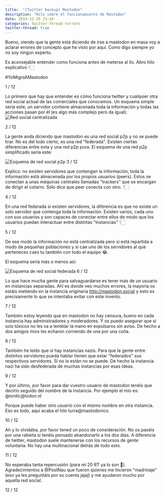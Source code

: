 ```yaml
---
title:  "[Twitter backup] Mastodon"
description: "Hilo sobre el funcionamiento de Mastodon"
date: 2019-12-29 23:34
categories: twitter-thread torrent
twitter-thread: true
---
```

<div class="thread">
    <div class="tweet">
        <p>
            Bueno, viendo que la gente está diciendo de irse a mastodon en masa voy a 
            aclarar errores de concepto que he visto por aquí. Como digo siempre yo no 
            soy ningún experto.
        </p>
        <p>
            Es aconsejable entender como funciona antes de meterse al lío. Abro hilo 
            explicativo 👇🏻
        </p>
        <p><span class="twitter-hashtag">#YoMigroAMastodon</span></p>
        <span class="number-marker">1 / 12</span>
    </div>
    <div class="tweet">
        <p>
            Lo primero que hay que entender es cómo funciona twitter y cualquier otra 
            red social actual de las comerciales que conocemos. Un esquema simple sería 
            este, un servidor contiene almacenada toda la información y todas las 
            acciones pasan por él (es algo más complejo pero da igual):
            <img src="{{site.url}}/assets/twitter/mastodon/mastodon-thread1.jpeg" alt="Red social centralizada" title="Twitter centralizado">
        </p>
        <span class="number-marker">2 / 12</span>
    </div>
    <div class="tweet">
        <p>
            La gente anda diciendo que mastodon es una red social p2p y no se puede tirar. No es 
            del todo cierto, es una red "federada". Existen ciertas diferencias entre esta y una 
            red p2p pura. El esquema de una red p2p simplificado sería este:
        </p>
        <img src="{{site.url}}/assets/twitter/mastodon/mastodon-thread2.jpeg" alt="Esquema de red social p2p" title="Red social p2p">
        <span class="number-marker">3 / 12</span>
    </div>
    <div class="tweet">
        <p>
            Explico: no existen servidores que contengan la información, toda la información 
            está almacenada por los propios usuarios (peers). Estos se conectan a unas 
            máquinas centrales llamadas "trackers" que se encargan de dirigir el cotarro. 
            Sólo dice que peer conecta con otro. 👇🏻
        </p>
        <span class="number-marker">4 / 12</span>
    </div>
    <div class="tweet">
        <p>
            En una red federada si existen servidores, la diferencia es que no existe un solo
            servidor que contenga toda la información. Existen varios, cada uno con sus 
            usuarios y son capaces de conectar entre ellos de modo que los usuarios puedan 
            interactuar entre distintas "instancias" 👇🏻
        </p>
        <span class="number-marker">5 / 12</span>
    </div>
    <div class="tweet">
        <p>
            De ese modo la información no está centralizada pero si está repartida a modo de 
            pequeñas poblaciones y si cae uno de los servidores al que perteneces caes tu 
            también con todo el equipo 😂.
        </p>
        <p>El esquema sería más o menos así:</p>
        <img src="{{site.url}}/assets/twitter/mastodon/mastodon-thread3.jpeg" alt="Esquema de red social federada" title="Red social federada">
        <span class="number-marker">6 / 12</span>
    </div>
    <div class="tweet">
        <p>
            Lo que hace mucha gente para salvaguardarse es tener más de un usuario en 
            instancias separadas. Ahí es donde veo muchos errores, la mayoría os estáis 
            metiendo en la instancia originaria <a href="http://mastodon.social">http://mastodon.social</a> 
            y esto es precisamente lo que se intentaba evitar con este invento.
        </p>
        <span class="number-marker">7 / 12</span>
    </div>
    <div class="tweet">
        <p>
            También estoy leyendo que en mastodon no hay censura, bueno en cada instancia
            hay administradores y moderadores. Y os puedo asegurar que sí sois tóxicos no
            les va a temblar la mano en expulsaros sin aviso. De hecho a dos amigos mios 
            les echaron corriendo de una por una coña.
        </p>
        <span class="number-marker">8 / 12</span>
    </div>
    <div class="tweet">
        <p>
            También he leído que si hay instancias nazis. Para que la gente entre
            distintos servidores pueda hablar tienen que estar "federados" sus 
            respectivos servidores. Si no lo están no se puede. De hecho la instancia 
            nazi ha sido desfederada de muchas instancias por esas ideas.
        </p>
        <span class="number-marker">9 / 12</span>
    </div>
    <div class="tweet">
        <p>
            Y por último, por favor para dar vuestro usuario de mastodon tenéis que
            decirlo seguido del nombre de la instancia. Por ejemplo el mío es: @iordic@todon.nl
        </p>
        <p>
            Porque puede haber otro usuario con el mismo nombre en otra instancia. Eso es todo, 
            aquí acaba el hilo turra@mastodonico.
        </p>
        <span class="number-marker">10 / 12</span>
    </div>
    <div class="tweet">
        <p>
            Ah y lo olvidaba, por favor tened un poco de consideración. No os paséis por 
            una rabieta si tenéis pensado abandonarlo a los dos días. A diferencia de 
            twitter, mastodon suele mantenerse con los recursos de gente voluntaria. 
            No hay una multinacional detrás de todo esto.
        </p>
        <span class="number-marker">11 / 12</span>
    </div>
    <div class="tweet">
        <p>
            No esperaba tanta repercusión (para mí 20 RT ya lo son 🤣). Agradecimientos a 
            <a>@PostNau</a> que fueron quienes me hicieron "madrinaje" (eso ya les 
            preguntáis por su cuenta jajaj) y me ayudaron mucho por aquella red social.
        </p>
        <span class="number-marker">12 / 12</span>
    </div>
</div>